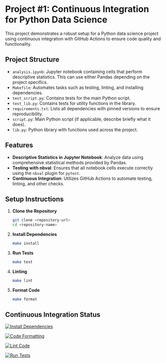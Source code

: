# Project #1: Continuous Integration for Python Data Science

This project demonstrates a robust setup for a Python data science project using continuous integration with GitHub Actions to ensure code quality and functionality.

## Project Structure

- `analysis.ipynb`: Jupyter notebook containing cells that perform descriptive statistics. This can use either Pandas depending on the project specifics.
- `Makefile`: Automates tasks such as testing, linting, and installing dependencies.
- `test_script.py`: Contains tests for the main Python script.
- `test_lib.py`: Contains tests for utility functions in the library.
- `requirements.txt`: Lists all dependencies with pinned versions to ensure reproducibility.
- `script.py`: Main Python script (if applicable, describe briefly what it does).
- `lib.py`: Python library with functions used across the project.

## Features

- **Descriptive Statistics in Jupyter Notebook**: Analyze data using comprehensive statistical methods provided by Pandas.
- **Testing with nbval**: Ensures that all notebook cells execute correctly using the `nbval` plugin for `pytest`.
- **Continuous Integration**: Utilizes GitHub Actions to automate testing, linting, and other checks.

## Setup Instructions

1. **Clone the Repository**
   ```bash
   git clone <repository-url>
   cd <repository-name>

2. **Install Dependencies**
   ```bash
   make install
   
3. **Run Tests**
   ```bash
   make test

4. **Linting**
   ```bash
   make lint

5. **Format Code**
   ```bash
   make format


## Continuous Integration Status
[![Install Dependencies](https://github.com/iikikk/Python_DS_Project/actions/workflows/install.yml/badge.svg)](https://github.com/iikikk/Python_DS_Project/actions/workflows/install.yml)

[![Code Formatting](https://github.com/iikikk/Python_DS_Project/actions/workflows/format.yml/badge.svg)](https://github.com/iikikk/Python_DS_Project/actions/workflows/format.yml)

[![Lint Code](https://github.com/iikikk/Python_DS_Project/actions/workflows/lint.yml/badge.svg)](https://github.com/iikikk/Python_DS_Project/actions/workflows/lint.yml)

[![Run Tests](https://github.com/iikikk/Python_DS_Project/actions/workflows/test.yml/badge.svg)](https://github.com/iikikk/Python_DS_Project/actions/workflows/test.yml)
